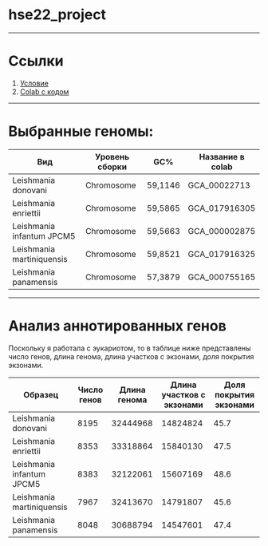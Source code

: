 # hse22_project

---
# Ссылки
1. [Условие](https://docs.google.com/document/d/1kU0Q6192Wc4tE080A2ZqZUFkjX7Ls_OVvc2gIDuKYx0/edit#)
2. [Colab с кодом](https://colab.research.google.com/drive/1Q11wzyHAOGKgjaSAz116XPAKo8KAybvd?usp=sharing)

---
# Выбранные геномы:

Вид | Уровень сборки | GC% | Название в colab
---|---|---|---
Leishmania donovani | Chromosome | 59,1146 | GCA_00022713
Leishmania enriettii | Chromosome | 59,5865 | GCA_017916305
Leishmania infantum JPCM5 | Chromosome | 59,5663 | GCA_000002875
Leishmania martiniquensis | Chromosome | 59,8521 | GCA_017916325
Leishmania panamensis |  Chromosome | 57,3879 | GCA_000755165

---
# Анализ аннотированных генов

Поскольку я работала с эукариотом, то в таблице ниже представлены число генов, длина генома, длина участков с экзонами, доля покрытия экзонами.

Образец | Число генов |	Длина генома | Длина участков с экзонами |	Доля покрытия экзонами
---|---|---|---|---
Leishmania donovani	| 8195	| 32444968	| 14824824	| 45.7
Leishmania enriettii| 8353	| 33318864	| 15840130	| 47.5
Leishmania infantum JPCM5 	| 8383	| 32122061	| 15607169	| 48.6
Leishmania martiniquensis	| 7967	| 32413670	| 14791807	| 45.6
Leishmania panamensis	| 8048	| 30688794	| 14547601	| 47.4




